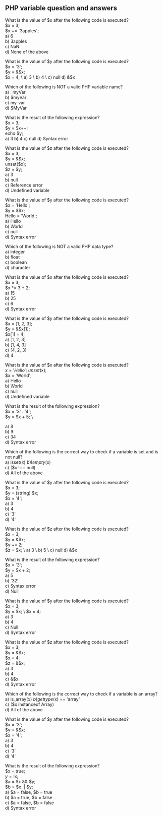 ## PHP variable question and answers 
What is the value of $x after the following code is executed? \
$x = 3; \
$x += '3apples'; \
a) 6 \
b) 3apples \
c) NaN \
d) None of the above

What is the value of $y after the following code is executed? \
$x = '3'; \
$y = &$x; \
$x = 4; \
a) 3 \
b) 4 \
c) null
d) &$x

Which of the following is NOT a valid PHP variable name? \
a) _myVar \
b) $myVar \
c) my-var \
d) $MyVar

What is the result of the following expression? \
$x = 3; \
$y = $x++; \
echo $y; \
a) 3
b) 4
c) null
d) Syntax error

What is the value of $z after the following code is executed? \
$x = 3; \
$y = &$x; \
unset($x); \
$z = $y; \
a) 3 \
b) null \
c) Reference error \
d) Undefined variable

What is the value of $y after the following code is executed? \
$x = 'Hello'; \
$y = $$x; \
Hello = 'World'; \
a) Hello \
b) World \
c) null \
d) Syntax error

Which of the following is NOT a valid PHP data type? \
a) integer \
b) float \
c) boolean \
d) character

What is the value of $x after the following code is executed? \
$x = 3; \
$x *= 3 + 2; \
a) 15 \
b) 25 \
c) 6 \
d) Syntax error

What is the value of $y after the following code is executed? \
$x = [1, 2, 3]; \
$y = &$x[1]; \
$x[1] = 4; \
a) [1, 2, 3] \
b) [1, 4, 3] \
c) [4, 2, 3] \
d) 4

What is the value of $x after the following code is executed? \
$x = 'Hello'; \
unset($x); \
$x = 'World'; \
a) Hello \
b) World \
c) null \
d) Undefined variable

What is the result of the following expression? \
$x = '3' . '4'; \
$y = $x + 5; \

a) 8 \
b) 9 \
c) 34 \
d) Syntax error

Which of the following is the correct way to check if a variable is set and is not null? \
a) isset($x) \
b) !empty($x) \
c) ($x !== null) \
d) All of the above

What is the value of $y after the following code is executed? \
$x = 3; \
$y = (string) $x; \
$x = '4'; \
a) 3 \
b) 4 \
c) '3' \
d) '4'

What is the value of $z after the following code is executed? \
$x = 3; \
$y = &$x; \
$y += 2; \
$z = $x; \
a) 3 \
b) 5 \
c) null
d) &$x

What is the result of the following expression? \
$x = '3'; \
$y = $x + 2; \
a) 5 \
b) '32' \
c) Syntax error \
d) Null

What is the value of $y after the following code is executed? \
$x = 3; \
$y = $x; \ 
$x = 4; \
a) 3 \
b) 4 \
c) Null \
d) Syntax error

What is the value of $z after the following code is executed? \
$x = 3; \
$y = &$x; \
$x = 4; \
$z = &$x; \
a) 3 \
b) 4 \
c) &$x \
d) Syntax error

Which of the following is the correct way to check if a variable is an array? \
a) is_array($x) \
b) gettype($x) == 'array' \
c) ($x instanceof Array) \
d) All of the above

What is the value of $y after the following code is executed? \
$x = '3'; \
$y = &$x; \
$x = '4'; \
a) 3 \
b) 4 \
c) '3' \
d) '4'

What is the result of the following expression? \
$x = true; \
$y = !$x; \
$a = $x && $y; \
$b = $x || $y; \
a) $a = false, $b = true \
b) $a = true, $b = false \
c) $a = false, $b = false \
d) Syntax error
